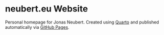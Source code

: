 # neubert.eu Website
Personal homepage for Jonas Neubert. Created using [Quarto](https://quarto.org/docs/reference/projects/websites.html) and published automatically via [GitHub Pages](https://quarto.org/docs/publishing/github-pages.html).
